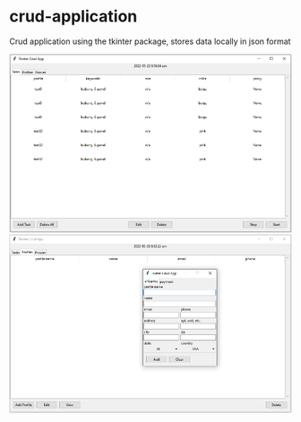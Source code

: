 # crud-application
Crud application using the tkinter package, stores data locally in json format

![screenshot of tasks tab](https://github.com/joeymich/crud-application/blob/master/screenshots/tasks.PNG?raw=true)
![screenshot of profiles tab](https://github.com/joeymich/crud-application/blob/master/screenshots/profiles.PNG?raw=true)
